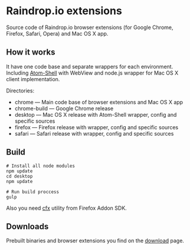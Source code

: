 # Raindrop.io extensions

Source code of Raindrop.io browser extensions (for Google Chrome, Firefox, Safari, Opera) and Mac OS X app.

## How it works
It have one code base and separate wrappers for each environment. Including [Atom-Shell](https://github.com/atom/atom-shell) with WebView and node.js wrapper for Mac OS X client implementation.

Directories:
* chrome — Main code base of browser extensions and Mac OS X app
* chrome-build — Google Chrome release
* desktop — Mac OS X release with Atom-Shell wrapper, config and specific sources
* firefox — Firefox release with wrapper, config and specific sources
* safari — Safari release with wrapper, config and specific sources

## Build
```
# Install all node modules
npm update
cd desktop
npm update

# Run build proccess
gulp
```

Also you need [cfx](https://developer.mozilla.org/en-US/Add-ons/SDK/Tutorials/Installation) utility from Firefox Addon SDK.

## Downloads
Prebuilt binaries and browser extensions you find on the [download](https://raindrop.io/pages/download) page.

